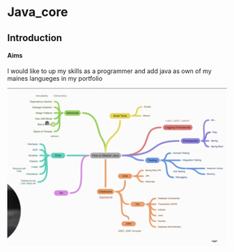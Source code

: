 # Java_core
<h2>Introduction</h2>
<h4>Aims</h4>
<p>I would like to up my skills as a programmer and add java as own of my maines langueges in my portfolio</p>
<img src ="./img/roadmap.png">